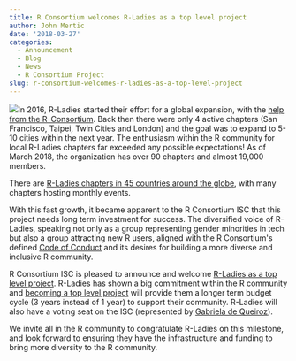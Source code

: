 ```yaml
---
title: R Consortium welcomes R-Ladies as a top level project
author: John Mertic
date: '2018-03-27'
categories:
  - Announcement
  - Blog
  - News
  - R Consortium Project
slug: r-consortium-welcomes-r-ladies-as-a-top-level-project
---
```


![](https://www.r-consortium.org/wp-content/uploads/sites/13/2018/03/R-LadiesGlobal_RBG_online_LogoWithText-300x300.png)In 2016, R-Ladies started their effort for a global expansion, with the [help from the R-Consortium](https://www.r-consortium.org/blog/2016/08/22/the-r-consortium-funds-three-projects-in-july). Back then there were only 4 active chapters (San Francisco, Taipei, Twin Cities  and London) and the goal was to expand to 5-10 cities within the next year. The enthusiasm within the R community for local R-Ladies chapters far exceeded any possible expectations! As of March 2018, the organization has over 90 chapters and almost 19,000 members.

There are [R-Ladies chapters in 45 countries around the globe](https://rladies.org/), with many chapters hosting monthly events.

With this fast growth, it became apparent to the R Consortium ISC that this project needs long term investment for success. The diversified voice of R-Ladies, speaking not only as a group representing gender minorities in tech but also a group attracting new R users, aligned with the R Consortium's defined [Code of Conduct](https://wiki.r-consortium.org/view/R_Consortium_and_the_R_Community_Code_of_Conduct) and its desires for building a more diverse and inclusive R community.

R Consortium ISC is pleased to announce and welcome [R-Ladies as a top level project](https://www.r-consortium.org/projects/r-ladies). R-Ladies has shown a big commitment within the R community and [becoming a top level project](https://wiki.r-consortium.org/view/Top_Level_Projects) will provide them a longer term budget cycle (3 years instead of 1 year) to support their community. R-Ladies will also have a voting seat on the ISC (represented by [Gabriela de Queiroz](https://www.linkedin.com/in/gabrieladequeiroz/)).

We invite all in the R community to congratulate R-Ladies on this milestone, and look forward to ensuring they have the infrastructure and funding to bring more diversity to the R community.
